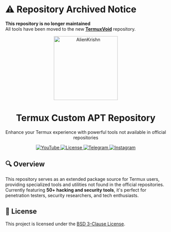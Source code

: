 # ⚠️ Repository Archived Notice

**This repository is no longer maintained**  
All tools have been moved to the new [**TermuxVoid**](https://github.com/termuxvoid/repo) repository.

<div align="center">
  <a href="https://anon4you.github.io/alienkrishn/">
    <img alt="AlienKrishn" height="200" src="assets/img.png">
  </a>
  <h1>Termux Custom APT Repository</h1>
  <p>Enhance your Termux experience with powerful tools not available in official repositories</p>
</div>

<p align="center">
  <a href="https://youtube.com/@alienkrishnorg">
    <img src="https://img.shields.io/badge/YouTube-@alienkrishnorg-FF0000?logo=youtube" alt="YouTube">
  </a>
  <a href="https://github.com/Anon4You/alienkrishn/blob/main/LICENSE">
    <img src="https://img.shields.io/badge/License-BSD_3--Clause-blue" alt="License">
  </a>
  <a href="https://t.me/nullxvoid">
    <img src="https://img.shields.io/badge/Telegram-Join_Channel-26A5E4?logo=telegram" alt="Telegram">
  </a>
  <a href="https://www.instagram.com/alienkrishn">
    <img src="https://img.shields.io/badge/Instagram-@alienkrishn-E4405F?logo=instagram" alt="Instagram">
  </a>
</p>

## 🔍 Overview

This repository serves as an extended package source for Termux users, providing specialized tools and utilities not found in the official repositories. Currently featuring **50+ hacking and security tools**, it's perfect for penetration testers, security researchers, and tech enthusiasts.

## 📜 License
This project is licensed under the [BSD 3-Clause License](https://github.com/Anon4You/alienkrishn/blob/main/LICENSE).
